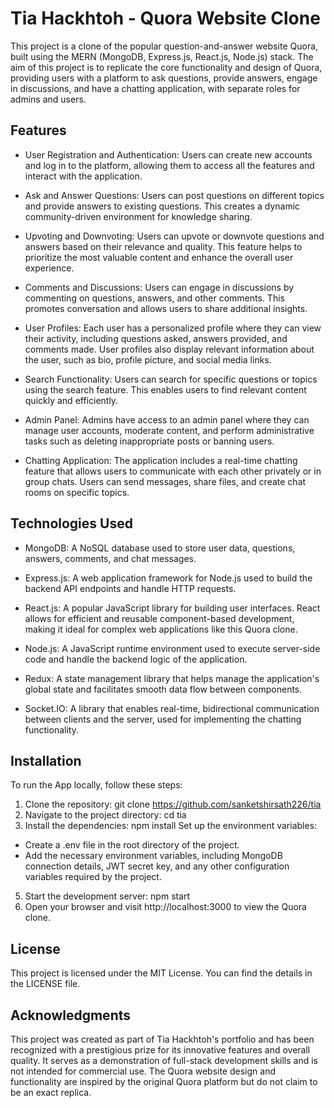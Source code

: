 
# Tia Hackhtoh - Quora Website Clone

This project is a clone of the popular question-and-answer website Quora, built using the MERN (MongoDB, Express.js, React.js, Node.js) stack. The aim of this project is to replicate the core functionality and design of Quora, providing users with a platform to ask questions, provide answers, engage in discussions, and have a chatting application, with separate roles for admins and users.



## Features

* User Registration and Authentication: Users can create new accounts and log in to the platform, allowing them to access all the features and interact with the application.

* Ask and Answer Questions: Users can post questions on different topics and provide answers to existing questions. This creates a dynamic community-driven environment for knowledge sharing.

* Upvoting and Downvoting: Users can upvote or downvote questions and answers based on their relevance and quality. This feature helps to prioritize the most valuable content and enhance the overall user experience.

* Comments and Discussions: Users can engage in discussions by commenting on questions, answers, and other comments. This promotes conversation and allows users to share additional insights.

* User Profiles: Each user has a personalized profile where they can view their activity, including questions asked, answers provided, and comments made. User profiles also display relevant information about the user, such as bio, profile picture, and social media links.

* Search Functionality: Users can search for specific questions or topics using the search feature. This enables users to find relevant content quickly and efficiently.

* Admin Panel: Admins have access to an admin panel where they can manage user accounts, moderate content, and perform administrative tasks such as deleting inappropriate posts or banning users.

* Chatting Application: The application includes a real-time chatting feature that allows users to communicate with each other privately or in group chats. Users can send messages, share files, and create chat rooms on specific topics.

## Technologies Used

- MongoDB: A NoSQL database used to store user data, questions, answers, comments, and chat messages.

- Express.js: A web application framework for Node.js used to build the backend API endpoints and handle HTTP requests.

- React.js: A popular JavaScript library for building user interfaces. React allows for efficient and reusable component-based development, making it ideal for complex web applications like this Quora clone.

- Node.js: A JavaScript runtime environment used to execute server-side code and handle the backend logic of the application.

- Redux: A state management library that helps manage the application's global state and facilitates smooth data flow between components.

- Socket.IO: A library that enables real-time, bidirectional communication between clients and the server, used for implementing the chatting functionality.

## Installation
To run the App locally, follow these steps:

1. Clone the repository: git clone https://github.com/sanketshirsath226/tia
2. Navigate to the project directory: cd tia
3. Install the dependencies: npm install
Set up the environment variables:
- Create a .env file in the root directory of the project.
- Add the necessary environment variables, including MongoDB connection details, JWT secret key, and any other configuration variables required by the project.
5. Start the development server: npm start
6. Open your browser and visit http://localhost:3000 to view the Quora clone.

## License
This project is licensed under the MIT License. You can find the details in the LICENSE file.

## Acknowledgments
This project was created as part of Tia Hackhtoh's portfolio and has been recognized with a prestigious prize for its innovative features and overall quality. It serves as a demonstration of full-stack development skills and is not intended for commercial use. The Quora website design and functionality are inspired by the original Quora platform but do not claim to be an exact replica.


